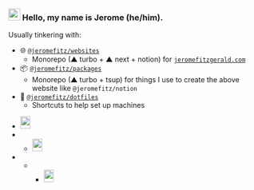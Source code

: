 ### <img src="https://github.githubassets.com/images/mona-loading.gif" width="24" height="24"> Hello, my name is Jerome (he/him).

Usually tinkering with:

- 🌐️ [`@jeromefitz/websites`](https://github.com/JeromeFitz/websites)
  - Monorepo (▲ turbo + ▲ next + notion) for [`jeromefitzgerald.com`](https://jeromefitzgerald.com)
- 📦️ [`@jeromefitz/packages`](https://github.com/JeromeFitz/packages)
  - Monorepo (▲ turbo + tsup) for things I use to create the above website like `@jeromefitz/notion`
- 💽️ [`@jeromefitz/dotfiles`](https://github.com/JeromeFitz/dotfiles)
  - Shortcuts to help set up machines

<!-- ![party-dinosaur](https://user-images.githubusercontent.com/3099369/88847142-9dcd0900-d1b4-11ea-8d0c-d1aae2bbe08d.gif) ![party-dinosaur](https://user-images.githubusercontent.com/3099369/88847142-9dcd0900-d1b4-11ea-8d0c-d1aae2bbe08d.gif) ![party-dinosaur](https://user-images.githubusercontent.com/3099369/88847142-9dcd0900-d1b4-11ea-8d0c-d1aae2bbe08d.gif)  -->

- <img src="https://user-images.githubusercontent.com/3099369/88847142-9dcd0900-d1b4-11ea-8d0c-d1aae2bbe08d.gif" width="20" height="25">
- - <img src="https://user-images.githubusercontent.com/3099369/88847142-9dcd0900-d1b4-11ea-8d0c-d1aae2bbe08d.gif" width="20" height="25">
- - - <img src="https://user-images.githubusercontent.com/3099369/88847142-9dcd0900-d1b4-11ea-8d0c-d1aae2bbe08d.gif" width="20" height="25">

<!--
**JeromeFitz/JeromeFitz** is a ✨ _special_ ✨ repository because its `README.md` (this file) appears on your GitHub profile.

Here are some ideas to get you started:

- 🔭 I’m currently working on ...
- 🌱 I’m currently learning ...
- 👯 I’m looking to collaborate on ...
- 🤔 I’m looking for help with ...
- 💬 Ask me about ...
- 📫 How to reach me: ...
- 😄 Pronouns: ...
- ⚡ Fun fact: ...
-->
